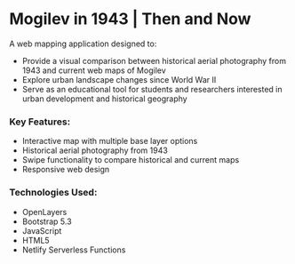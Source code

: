# Mogilev in 1943 | Then and Now
A web mapping application designed to:
- Provide a visual comparison between historical aerial photography from 1943 and current web maps of Mogilev
- Explore urban landscape changes since World War II
- Serve as an educational tool for students and researchers interested in urban development and historical geography
### Key Features:
- Interactive map with multiple base layer options
- Historical aerial photography from 1943
- Swipe functionality to compare historical and current maps
- Responsive web design
### Technologies Used:
- OpenLayers
- Bootstrap 5.3
- JavaScript
- HTML5
- Netlify Serverless Functions
